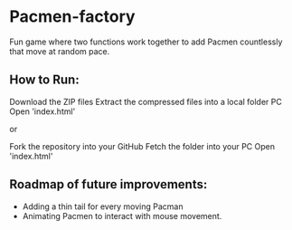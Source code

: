 # Pacmen-factory
Fun game where two functions work together to add Pacmen countlessly that move at random pace.

## How to Run: 
Download the ZIP files
Extract the compressed files into a local folder PC
Open 'index.html'

or

Fork the repository into your GitHub
Fetch the folder into your PC
Open 'index.html'

##  Roadmap of future improvements: 
- Adding a thin tail for every moving Pacman 
- Animating Pacmen to interact with mouse movement.

